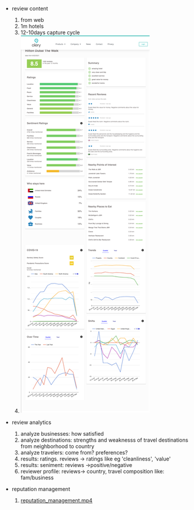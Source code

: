 - review content
    1. from web
    2. 1m hotels
    3. 12-10days capture cycle
    4. ![pic](review_content.png)

- review analytics
    1. analyze businesses: how satisfied
    2. analyze destinations: strengths and weaknesss of travel destinations from neighborhood to country
    3. analyze travelers: come from? preferences? 
    4. results: ratings. reviews -> ratings like eg 'cleanliness', 'value'
    5. results: seniment: reviews ->positive/negative 
    6. reviewer profile: reviews-> country, travel composition like: fam/business

- reputation management
    1. [reputation_management.mp4](reputation_management.mp4)
